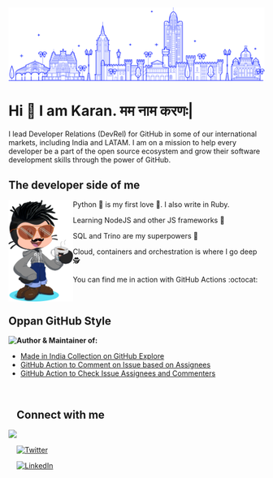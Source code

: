 ![Bengaluru](bengaluru.png)

# Hi 👋 I am Karan. मम नाम करणः|

I lead Developer Relations (DevRel) for GitHub in some of our international markets, including India and LATAM. I am on a mission to help every developer be a part of the open source ecosystem and grow their software development skills through the power of GitHub.

## The developer side of me

<img src="karanoctocat.png" align="left" height="200">

Python 🐍 is my first love 💙. I also write in Ruby. 

Learning NodeJS and other JS frameworks 📖

SQL and Trino are my superpowers 🦾

Cloud, containers and orchestration is where I go deep 🕵️

You can find me in action with GitHub Actions :octocat:

<br/>

## Oppan GitHub Style

<img src="https://octodex.github.com/images/gangnamtocat.png" align="left" height="150">

**Author & Maintainer of:**

- [Made in India Collection on GitHub Explore](https://github.com/collections/made-in-india)
- [GitHub Action to Comment on Issue based on Assignees](https://github.com/mvkaran/comment-on-issue)
- [GitHub Action to Check Issue Assignees and Commenters](https://github.com/marketplace/actions/check-issue-assignees-with-commenters)

<br/>

## Connect with me

<img src="https://octodex.github.com/images/daftpunktocat-thomas.gif" align="left" height="150">

<br/>

[![Twitter][1.1]][1.2]

[1.1]: https://img.shields.io/badge/Twitter-1DA1F2?style=for-the-badge&logo=twitter&logoColor=white
[1.2]: https://twitter.com/mvkaran

[![LinkedIn][2.1]][2.2]

[2.1]: https://img.shields.io/badge/LinkedIn-0077B5?style=for-the-badge&logo=linkedin&logoColor=white
[2.2]: https://linkedin.com/in/mvkaran

